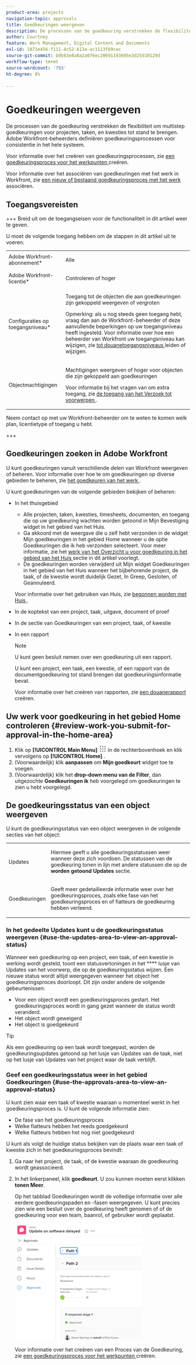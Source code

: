 ```yaml
---
product-area: projects
navigation-topic: approvals
title: Goedkeuringen weergeven
description: De processen van de goedkeuring verstrekken de flexibiliteit om multistep goedkeuringen voor projecten, taken, en kwesties tot stand te brengen. Adobe Workfront-beheerders definiëren goedkeuringsprocessen voor consistentie in het hele systeem.
author: Courtney
feature: Work Management, Digital Content and Documents
exl-id: 1071e456-f111-4c52-b13a-ac1113f69cec
source-git-commit: b0b83e8a8a2a076ec20691183605e3d25d10129d
workflow-type: tm+mt
source-wordcount: '793'
ht-degree: 0%

---
```


# Goedkeuringen weergeven

De processen van de goedkeuring verstrekken de flexibiliteit om multistep goedkeuringen voor projecten, taken, en kwesties tot stand te brengen. Adobe Workfront-beheerders definiëren goedkeuringsprocessen voor consistentie in het hele systeem.

Voor informatie over het creëren van goedkeuringsprocessen, zie [ een goedkeuringsproces voor het werkpunten ](../../administration-and-setup/customize-workfront/configure-approval-milestone-processes/create-approval-processes.md) creëren.

Voor informatie over het associëren van goedkeuringen met het werk in Workfront, zie [ een nieuw of bestaand goedkeuringsproces met het werk ](../../review-and-approve-work/manage-approvals/associate-approval-with-work.md) associëren.

## Toegangsvereisten

+++ Breid uit om de toegangseisen voor de functionaliteit in dit artikel weer te geven.

U moet de volgende toegang hebben om de stappen in dit artikel uit te voeren:

<table style="table-layout:auto"> 
 <col> 
 <col> 
 <tbody> 
  <tr> 
   <td role="rowheader">Adobe Workfront-abonnement*</td> 
   <td> <p>Alle</p> </td> 
  </tr> 
  <tr> 
   <td role="rowheader">Adobe Workfront-licentie*</td> 
   <td> <p>Controleren of hoger</p> </td> 
  </tr> 
  <tr> 
   <td role="rowheader">Configuraties op toegangsniveau*</td> 
   <td> <p>Toegang tot de objecten die aan goedkeuringen zijn gekoppeld weergeven of vergroten</p> <p>Opmerking: als u nog steeds geen toegang hebt, vraag dan aan de Workfront-beheerder of deze aanvullende beperkingen op uw toegangsniveau heeft ingesteld. Voor informatie over hoe een beheerder van Workfront uw toegangsniveau kan wijzigen, zie <a href="../../administration-and-setup/add-users/configure-and-grant-access/create-modify-access-levels.md" class="MCXref xref"> tot douanetoegangsniveaus </a> leiden of wijzigen.</p> </td> 
  </tr> 
  <tr> 
   <td role="rowheader">Objectmachtigingen</td> 
   <td> <p>Machtigingen weergeven of hoger voor objecten die zijn gekoppeld aan goedkeuringen</p> <p>Voor informatie bij het vragen van om extra toegang, zie <a href="../../workfront-basics/grant-and-request-access-to-objects/request-access.md" class="MCXref xref"> de toegang van het Verzoek tot voorwerpen </a>.</p> </td> 
  </tr> 
 </tbody> 
</table>

Neem contact op met uw Workfront-beheerder om te weten te komen welk plan, licentietype of toegang u hebt.

+++

## Goedkeuringen zoeken in Adobe Workfront

U kunt goedkeuringen vanuit verschillende delen van Workfront weergeven of beheren. Voor informatie over hoe te om goedkeuringen op diverse gebieden te beheren, zie [ het goedkeuren van het werk ](../../review-and-approve-work/manage-approvals/approving-work.md).

U kunt goedkeuringen van de volgende gebieden bekijken of beheren:

* In het thuisgebied

   * Alle projecten, taken, kwesties, timesheets, documenten, en toegang die op uw goedkeuring wachten worden getoond in Mijn Bevestiging widget in het gebied van het Huis.
   * Ga akkoord met de weergave die u zelf hebt verzonden in de widget Mijn goedkeuringen in het gebied Home wanneer u de optie Goedkeuringen die ik heb verzonden selecteert. Voor meer informatie, zie het [ werk van het Overzicht u voor goedkeuring in het gebied van het Huis ](#review-work-you-submit-for-approval-in-the-home-area) sectie in dit artikel voorlegt.
   * De goedkeuringen worden verwijderd uit Mijn widget Goedkeuringen in het gebied van het Huis wanneer het bijbehorende project, de taak, of de kwestie wordt duidelijk Gezet, In Greep, Gesloten, of Geannuleerd.

  Voor informatie over het gebruiken van Huis, zie [ begonnen worden met Huis ](../../workfront-basics/using-home/using-the-home-area/get-started-with-home.md).

* In de koptekst van een project, taak, uitgave, document of proef
* In de sectie van Goedkeuringen van een project, taak, of kwestie
* In een rapport

  >[!NOTE]
  >
  >U kunt geen besluit nemen over een goedkeuring uit een rapport.

  U kunt een project, een taak, een kwestie, of een rapport van de documentgoedkeuring tot stand brengen dat goedkeuringsinformatie bevat.

  Voor informatie over het creëren van rapporten, zie [ een douanerapport ](../../reports-and-dashboards/reports/creating-and-managing-reports/create-custom-report.md) creëren.

## Uw werk voor goedkeuring in het gebied Home controleren {#review-work-you-submit-for-approval-in-the-home-area}

1. Klik op **[!UICONTROL Main Menu]** ![](assets/main-menu-icon.png) in de rechterbovenhoek en klik vervolgens op **[!UICONTROL Home]** .
1. (Voorwaardelijk) klik **aanpassen** om **Mijn goedkeurt** widget toe te voegen.
1. (Voorwaardelijk) klik het **drop-down menu van de Filter**, dan uitgezochte **Goedkeuringen ik** heb voorgelegd om goedkeuringen te zien u hebt voorgelegd.


## De goedkeuringsstatus van een object weergeven

U kunt de goedkeuringsstatus van een object weergeven in de volgende secties van het object:

<table style="table-layout:auto"> 
 <col> 
 <col> 
 <tbody> 
  <tr> 
   <td role="rowheader">Updates </td> 
   <td> <p>Hiermee geeft u alle goedkeuringsstatussen weer wanneer deze zich voordoen. De statussen van de goedkeuring tonen in lijn met andere statussen die op de <strong> worden getoond Updates </strong> sectie.</p> </td> 
  </tr> 
  <tr> 
   <td role="rowheader">Goedkeuringen</td> 
   <td> <p>Geeft meer gedetailleerde informatie weer over het goedkeuringsproces, zoals elke fase van het goedkeuringsproces en of fiatteurs de goedkeuring hebben verleend.</p> </td> 
  </tr> 
 </tbody> 
</table>

### In het gedeelte Updates kunt u de goedkeuringsstatus weergeven {#use-the-updates-area-to-view-an-approval-status}

Wanneer een goedkeuring op een project, een taak, of een kwestie in werking wordt gesteld, toont een statusvertoningen in het **** lusje van Updates van het voorwerp, die op de goedkeuringsstatus wijzen. Een nieuwe status wordt altijd weergegeven wanneer het object het goedkeuringsproces doorloopt. Dit zijn onder andere de volgende gebeurtenissen:

* Voor een object wordt een goedkeuringsproces gestart. Het goedkeuringsproces wordt in gang gezet wanneer de status wordt veranderd.
* Het object wordt geweigerd
* Het object is goedgekeurd

>[!TIP]
>
>Als een goedkeuring op een taak wordt toegepast, worden de goedkeuringsupdates getoond op het lusje van Updates van de taak, niet op het lusje van Updates van het project waar de taak verblijft.

### Geef een goedkeuringsstatus weer in het gebied Goedkeuringen {#use-the-approvals-area-to-view-an-approval-status}

U kunt zien waar een taak of kwestie waaraan u momenteel werkt in het goedkeuringsproces is. U kunt de volgende informatie zien:

* De fase van het goedkeuringsproces
* Welke fiatteurs hebben het reeds goedgekeurd
* Welke fiatteurs hebben het nog niet goedgekeurd

U kunt als volgt de huidige status bekijken van de plaats waar een taak of kwestie zich in het goedkeuringsproces bevindt:

1. Ga naar het project, de taak, of de kwestie waaraan de goedkeuring wordt geassocieerd.
1. In het linkerpaneel, klik **goedkeurt**. U zou kunnen moeten eerst klikken **tonen Meer**.

   Op het tabblad Goedkeuringen wordt de volledige informatie over alle eerdere goedkeuringspaden en -fasen weergegeven. U kunt precies zien wie een besluit over de goedkeuring heeft genomen of of de goedkeuring voor een team, baanrol, of gebruiker wordt geplaatst.

   ![](assets/approvals-tab-expanded-on-issue-nwe-350x320.png)

   Voor informatie over het creëren van een Proces van de Goedkeuring, zie [ een goedkeuringsproces voor het werkpunten ](../../administration-and-setup/customize-workfront/configure-approval-milestone-processes/create-approval-processes.md) creëren.
